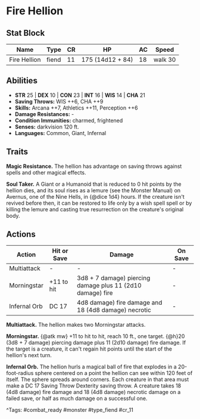 # Fire Hellion

## Stat Block

| Name | Type | CR | HP | AC | Speed |
|------|------|----|----|----|-------|
| Fire Hellion | fiend | 11 | 175 (14d12 + 84) | 18 | walk 30 |

## Abilities

- **STR** 25 | **DEX** 10 | **CON** 23 | **INT** 16 | **WIS** 14 | **CHA** 21
- **Saving Throws:** WIS ++6, CHA ++9  
- **Skills:** Arcana ++7, Athletics ++11, Perception ++6  
- **Damage Resistances:** -  
- **Condition Immunities:** charmed, frightened  
- **Senses:** darkvision 120 ft.  
- **Languages:** Common, Giant, Infernal

## Traits

**Magic Resistance.** The hellion has advantage on saving throws against spells and other magical effects.

**Soul Taker.** A Giant or a Humanoid that is reduced to 0 hit points by the hellion dies, and its soul rises as a lemure (see the Monster Manual) on Avernus, one of the Nine Hells, in {@dice 1d4} hours. If the creature isn't revived before then, it can be restored to life only by a wish spell spell or by killing the lemure and casting true resurrection on the creature's original body.


## Actions

| Action | Hit or Save | Damage | On Save |
|--------|--------------|--------|----------|
| Multiattack | - | - | - |
| Morningstar | +11 to hit | 3d8 + 7 damage) piercing damage plus 11 (2d10 damage) fire | - |
| Infernal Orb | DC 17 | 4d8 damage) fire damage and 18 (4d8 damage) necrotic | - |

**Multiattack.** The hellion makes two Morningstar attacks.

**Morningstar.** {@atk mw} +11 to hit to hit, reach 10 ft., one target. {@h}20 (3d8 + 7 damage) piercing damage plus 11 (2d10 damage) fire damage. If the target is a creature, it can't regain hit points until the start of the hellion's next turn.

**Infernal Orb.** The hellion hurls a magical ball of fire that explodes in a 20-foot-radius sphere centered on a point the hellion can see within 120 feet of itself. The sphere spreads around corners. Each creature in that area must make a DC 17 Saving Throw Dexterity saving throw. A creature takes 18 (4d8 damage) fire damage and 18 (4d8 damage) necrotic damage on a failed save, or half as much damage on a successful one.


^Tags: #combat_ready #monster #type_fiend #cr_11